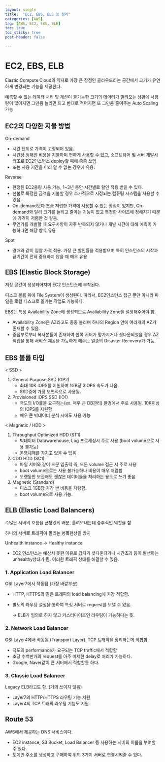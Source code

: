 ```yaml
---
layout: single
title:  "EC2, EBS, ELB 뜻 정리"
categories: [AWS]
tag: [AWS, EC2, EBS, ELB]
toc: true
toc_sticky: true
post-header: false

---
```


# EC2, EBS, ELB

Elastic Compute Cloud의 약자로 가장 큰 장점인 클라우드라는 공간에서 크기가 유연하게 변경되는 기능을 제공한다.

예측할 수 없는 데이터 처리 및 계산이 불가능한 크기의 데이터가 밀려오는 상황에 사용량이 많아지면 그만큼 늘리면 되고 반대로 적어지면 또 그만큼 줄여주는 Auto Scaling 가능

## EC2의 다양한 지불 방법

On-demand

- 시간 단위로 가격이 고정되어 있음.
- 시간당 정해진 비용을 지불하며 편하게 사용할 수 있고, 소프트웨어 및 서버 개발시 최초로 EC2인스턴스 deploy할 때에 종종 쓰임
- 또는 사용 기간을 미리 알 수 없는 경우에 유용.

Reverse

- 한정된 EC2용량 사용 가능, 1~3년 동안 시간별로 할인 적용 받을 수 있다.
- 선불로 특정한 금액을 지불할 경우 추가적으로 지정되는 컴퓨팅 시스템을 사용할 수 있음.
- On-demand보다 조금 저렵한 가격에 사용할 수 있는 장점이 있지만, On-demand와 달리 크기를 늘리고 줄이는 기능이 없고 특정한 사이즈에 정해지기 때문에 가격이 저렴한 것 같음.
- 무언가를 개발할 때 요구사항이 자주 반복되지 않거나 개발 시간에 대해 예측이 가능하다면 해당 방식 유용

Spot

- 경매와 같이 입찰 가격 적용. 가장 큰 할인률을 적용받으며 특히 인스턴스의 시작과 끝기간이 전혀 중요하지 않을 때 매우 유용

## EBS (Elastic Block Storage)

저장 공간이 생성되어지며 EC2 인스턴스에 부착된다.

디스크 볼륨 위에 File System이 생성된다. 따라서, EC2인스턴스 접근 뿐만 아니라 파일을 로컬 디스크로 옮기는 작업도 가능하다.

EBS는 특정 Availability Zone에 생성되므로 Availability Zone을 설정해주어야 함.

- Availability Zone은 AZ라고도 종종 불리며 하나의 Region 안에 여러개의 AZ가 존재할 수 있음.
- 중심부로부터 복사본들이 존재하여 한쪽 서버가 망가지거나 셧다운되었을 경우 AZ 백업을 통해 서비스 제공을 가능하게 해주는 일종의 Disaster Recovery가 가능.

## EBS 볼륨 타입

< SSD >

1. General Purpose SSD (GP2)
    - 최대 10K IOPS를 지원하며 1GB당 3IOPS 속도가 나옴.
    - SSD중에 가장 보편적으로 사용됨.
2. Provisioned IOPS SSD (IO1)
    - 극도의 I/O률을 요구하는(ex. 매우 큰 DB관리) 환경에서 주로 사용됨. 10K이상의 IOPS를 지원함
    - 매우 큰 빅데이터 분석 시에도 사용 가능

< Magnetic / HDD >

1. Throughput Optimized HDD (ST1)
    - 빅데이터 Datawarehouse, Log 프로세싱시 주로 사용 (boot volume으로 사용 불가능)
    - 운영체제를 가지고 있을 수 없음
2. CDD HDD (SC1)
    - 파일 서버와 같이 드문 입출력 즉, 드문 volume 접근 시 주로 사용
    - boot volume으로는 사용 불가능하나 비용이 매우 저렴함
    - 오랫동안 보관해도 괜찮은 데이터들을 처리하는 용도로 쓰기 좋음
3. Magnetic (Standard)
    - 디스크 1GB당 가장 싼 비용을 자랑함.
    - boot volume으로 사용 가능.

## ELB (Elastic Load Balancers)

수많은 서버의 흐름을 균형있게 배분, 흘려보내는데 중추적인 역할을 함

하나의 서버로 트래픽이 몰리는 병목현상을 방지

Unhealth instance → Healthy instance

- EC2 인스턴스는 예상치 못한 이유로 갑자기 셧다운되거나 시간초과 등이 발생하는 unhealthy상태가 됨. 이러한 트래픽 상태를 해결할 수 있음.

### 1. Application Load Balancer

OSI Layer7에서 작동됨 (가장 바깥부분)

- HTTP, HTTPS와 같은 트래픽의 load balancing에 가장 적합함.
- 별도의 라우팅 설정을 통하여 특정 서버로 request를 보낼 수 있음.
    
    → ELB가 임의로 하지 않고 커스터마이즈인 라우팅이 가능하다는 뜻.
    

### 2. Network Load Balancer

OSI Layer4에서 작동됨 (Transport Layer). TCP 트래픽을 정리하는데 적합함.

- 극도의 performance가 요구되는 TCP traffic에서 적합함
- 초당 수백만개의 request를 아주 미세한 delay로 처리가 가능하다.
- Google, Naver같이 큰 서버에서 적합할듯 하다.

### 3. Classic Load Balancer

Legacy ELB라고도 함. (거의 쓰이지 않음)

- Layer7의 HTTP/HTTPS 라우팅 기능 지원
- Layer4의 TCP 트래픽 라우팅 기능도 지원

## Route 53

AWS에서 제공하는 DNS 서비스이다.

- EC2 instance, S3 Bucket, Load Balancer 등 사용하는 서버의 이름을 부여할 수 있다.
- 도메인 주소를 생성하고 구매하여 위의 3가지 서버로 연결시켜줄 수 있다.